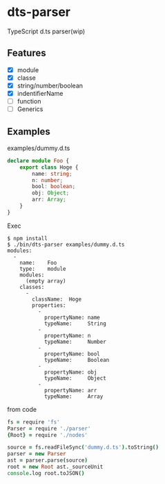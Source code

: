 # dts-parser

TypeScript d.ts parser(wip)

## Features

- [x] module
- [x] classe
- [x] string/number/boolean
- [x] indentifierName
- [ ] function
- [ ] Generics

## Examples

examples/dummy.d.ts

```typescript
declare module Foo {
    export class Hoge {
        name: string;
        n: number;
        bool: boolean;
        obj: Object;
        arr: Array;
    }
}
```

Exec

```
$ npm install
$ ./bin/dts-parser examples/dummy.d.ts
modules:
  -
    name:    Foo
    type:    module
    modules:
      (empty array)
    classes:
      -
        className:  Hoge
        properties:
          -
            propertyName: name
            typeName:     String
          -
            propertyName: n
            typeName:     Number
          -
            propertyName: bool
            typeName:     Boolean
          -
            propertyName: obj
            typeName:     Object
          -
            propertyName: arr
            typeName:     Array
```

from code

```coffee
fs = require 'fs'
Parser = require './parser'
{Root} = require './nodes'

source = fs.readFileSync('dummy.d.ts').toString()
parser = new Parser
ast = parser.parse(source)
root = new Root ast._sourceUnit
console.log root.toJSON()
```
